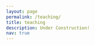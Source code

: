 ```yaml
---
layout: page
permalink: /teaching/
title: teaching
description: Under Construction!
nav: true
---
```



